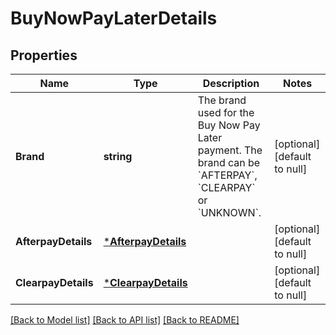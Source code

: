 # BuyNowPayLaterDetails

## Properties

 Name                | Type                                       | Description                                                                                                                           | Notes                        
---------------------|--------------------------------------------|---------------------------------------------------------------------------------------------------------------------------------------|------------------------------
 **Brand**           | **string**                                 | The brand used for the Buy Now Pay Later payment. The brand can be &#x60;AFTERPAY&#x60;, &#x60;CLEARPAY&#x60; or &#x60;UNKNOWN&#x60;. | [optional] [default to null] 
 **AfterpayDetails** | [***AfterpayDetails**](AfterpayDetails.md) |                                                                                                                                       | [optional] [default to null] 
 **ClearpayDetails** | [***ClearpayDetails**](ClearpayDetails.md) |                                                                                                                                       | [optional] [default to null] 

[[Back to Model list]](../README.md#documentation-for-models) [[Back to API list]](../README.md#documentation-for-api-endpoints) [[Back to README]](../README.md)

